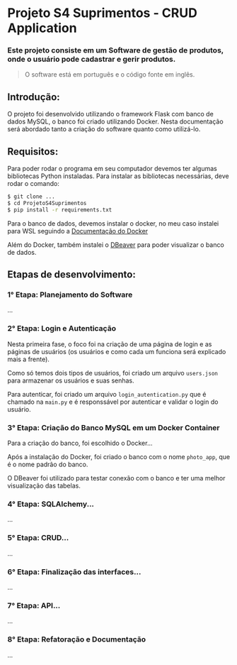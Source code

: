 # Projeto S4 Suprimentos - CRUD Application

### Este projeto consiste em um Software de gestão de produtos, onde o usuário pode cadastrar e gerir produtos.

> O software está em português e o código fonte em inglês.

## Introdução:
O projeto foi desenvolvido utilizando o framework Flask com banco de dados MySQL, o banco foi criado utilizando Docker. Nesta documentação será abordado tanto a criação do software quanto como utilizá-lo.

## Requisitos:
Para poder rodar o programa em seu computador devemos ter algumas bibliotecas Python instaladas. Para instalar as bibliotecas necessárias, deve rodar o comando:
```bash
$ git clone ...
$ cd ProjetoS4Suprimentos
$ pip install -r requirements.txt
```
Para o banco de dados, devemos instalar o docker, no meu caso instalei para WSL seguindo a [Documentação do Docker][link-docker]

Além do Docker, também instalei o [DBeaver][link-dbeaver] para poder visualizar o banco de dados.

## Etapas de desenvolvimento:

### 1° Etapa: Planejamento do Software
...

### 2° Etapa: Login e Autenticação
Nesta primeira fase, o foco foi na criação de uma página de login e as páginas de usuários (os usuários e como cada um funciona será explicado mais a frente).

Como só temos dois tipos de usuários, foi criado um arquivo `users.json` para armazenar os usuários e suas senhas.

Para autenticar, foi criado um arquivo `login_autentication.py` que é chamado na `main.py` e é responssável por autenticar e validar o login do usuário.

### 3° Etapa: Criação do Banco MySQL em um Docker Container
Para a criação do banco, foi escolhido o Docker...

Após a instalação do Docker, foi criado o banco com o nome `photo_app`, que é o nome padrão do banco.

O DBeaver foi utilizado para testar conexão com o banco e ter uma melhor visualização das tabelas.

### 4° Etapa: SQLAlchemy...
...

### 5° Etapa: CRUD...
...

### 6° Etapa: Finalização das interfaces...
...

### 7° Etapa: API...
...

### 8° Etapa: Refatoração e Documentação
...

[link-docker]: https://docs.docker.com/desktop/wsl/
[link-dbeaver]: https://dbeaver.io/download/